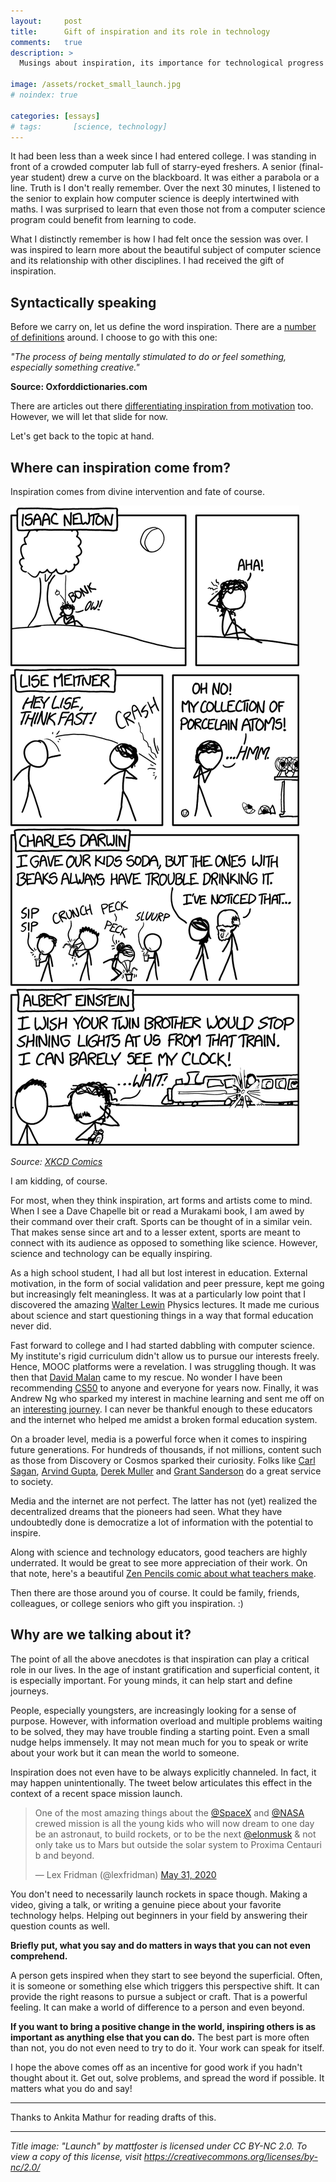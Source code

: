 ```yaml
---
layout:     post
title:      Gift of inspiration and its role in technology
comments:   true
description: >
  Musings about inspiration, its importance for technological progress and a call for action to inspire those around you.

image: /assets/rocket_small_launch.jpg
# noindex: true

categories: [essays]
# tags:       [science, technology]
---
```


It had been less than a week since I had entered college. I was standing in front of a crowded computer lab full of starry-eyed freshers. A senior (final-year student) drew a curve on the blackboard. It was either a parabola or a line. Truth is I don't really remember. Over the next 30 minutes, I listened to the senior to explain how computer science is deeply intertwined with maths. I was surprised to learn that even those not from a computer science program could benefit from learning to code.

What I distinctly remember is how I had felt once the session was over. I was inspired to learn more about the beautiful subject of computer science and its relationship with other disciplines. I had received the gift of inspiration.

## Syntactically speaking

Before we carry on, let us define the word inspiration. There are a [number of definitions](https://www.keepinspiring.me/what-is-the-meaning-of-inspiration/) around. I choose to go with this one:

*"The process of being mentally stimulated to do or feel something, especially something creative."*

**Source: Oxforddictionaries.com**

There are articles out there [differentiating inspiration from motivation](https://www.linkedin.com/pulse/20140512234002-23063390-motivation-inspiration/) too. However, we will let that slide for now.

Let's get back to the topic at hand.

## Where can inspiration come from?

Inspiration comes from divine intervention and fate of course.

![xkcd inspiration comic](/assets/xkcd_inspiration.png)

*Source: [XKCD Comics](https://xkcd.com/1584/)*

I am kidding, of course.

For most, when they think inspiration, art forms and artists come to mind. When I see a Dave Chapelle bit or read a Murakami book, I am awed by their command over their craft. Sports can be thought of in a similar vein. That makes sense since art and to a lesser extent, sports are meant to connect with its audience as opposed to something like science. However, science and technology can be equally inspiring.

As a high school student, I had all but lost interest in education. External motivation, in the form of social validation and peer pressure, kept me going but increasingly felt meaningless. It was at a particularly low point that I discovered the amazing [Walter Lewin](https://www.youtube.com/watch?v=sJG-rXBbmCc) Physics lectures. It made me curious about science and start questioning things in a way that formal education never did.

Fast forward to college and I had started dabbling with computer science. My institute's rigid curriculum didn't allow us to pursue our interests freely. Hence, MOOC platforms were a revelation. I was struggling though. It was then that [David Malan](https://cs.harvard.edu/malan/) came to my rescue. No wonder I have been recommending [CS50](https://cs50.harvard.edu/) to anyone and everyone for years now. Finally, it was Andrew Ng who sparked my interest in machine learning and sent me off on an [interesting journey](https://www.akashtandon.in/about/). I can never be thankful enough to these educators and the internet who helped me amidst a broken formal education system.

On a broader level, media is a powerful force when it comes to inspiring future generations. For hundreds of thousands, if not millions, content such as those from Discovery or Cosmos sparked their curiosity. Folks like [Carl Sagan](https://en.wikipedia.org/wiki/Carl_Sagan), [Arvind Gupta](https://en.wikipedia.org/wiki/Arvind_Gupta), [Derek Muller](https://en.wikipedia.org/wiki/Derek_Muller) and [Grant Sanderson](https://en.wikipedia.org/wiki/3Blue1Brown) do a great service to society.

Media and the internet are not perfect. The latter has not (yet) realized the decentralized dreams that the pioneers had seen. What they have undoubtedly done is democratize a lot of information with the potential to inspire.

Along with science and technology educators, good teachers are highly underrated. It would be great to see more appreciation of their work. On that note, here's a beautiful [Zen Pencils comic about what teachers make](https://www.zenpencils.com/comic/124-taylor-mali-what-teachers-make/).

Then there are those around you of course. It could be family, friends, colleagues, or college seniors who gift you inspiration. :)

## Why are we talking about it?

The point of all the above anecdotes is that inspiration can play a critical role in our lives. In the age of instant gratification and superficial content, it is especially important. For young minds, it can help start and define journeys.

People, especially youngsters, are increasingly looking for a sense of purpose. However, with information overload and multiple problems waiting to be solved, they may have trouble finding a starting point. Even a small nudge helps immensely. It may not mean much for you to speak or write about your work but it can mean the world to someone.

Inspiration does not even have to be always explicitly channeled. In fact, it may happen unintentionally. The tweet below articulates this effect in the context of a recent space mission launch.

<blockquote class="twitter-tweet"><p lang="en" dir="ltr">One of the most amazing things about the <a href="https://twitter.com/SpaceX?ref_src=twsrc%5Etfw">@SpaceX</a> and <a href="https://twitter.com/NASA?ref_src=twsrc%5Etfw">@NASA</a> crewed mission is all the young kids who will now dream to one day be an astronaut, to build rockets, or to be the next <a href="https://twitter.com/elonmusk?ref_src=twsrc%5Etfw">@elonmusk</a> &amp; not only take us to Mars but outside the solar system to Proxima Centauri b and beyond.</p>&mdash; Lex Fridman (@lexfridman) <a href="https://twitter.com/lexfridman/status/1267184093621637127?ref_src=twsrc%5Etfw">May 31, 2020</a></blockquote> <script async src="https://platform.twitter.com/widgets.js" charset="utf-8"></script> 

You don't need to necessarily launch rockets in space though. Making a video, giving a talk, or writing a genuine piece about your favorite technology helps. Helping out beginners in your field by answering their question counts as well.

**Briefly put, what you say and do matters in ways that you can not even comprehend.**

A person gets inspired when they start to see beyond the superficial. Often, it is someone or something else which triggers this perspective shift. It can provide the right reasons to pursue a subject or craft. That is a powerful feeling. It can make a world of difference to a person and even beyond.

**If you want to bring a positive change in the world, inspiring others is as important as anything else that you can do.** The best part is more often than not, you do not even need to try to do it. Your work can speak for itself.


I hope the above comes off as an incentive for good work if you hadn't thought about it. Get out, solve problems, and spread the word if possible. It matters what you do and say!

----

Thanks to Ankita Mathur for reading drafts of this.

----

*Title image: "Launch" by mattfoster is licensed under CC BY-NC 2.0. To view a copy of this license, visit https://creativecommons.org/licenses/by-nc/2.0/*
